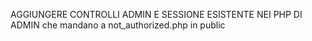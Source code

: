 AGGIUNGERE CONTROLLI ADMIN E SESSIONE ESISTENTE NEI PHP DI ADMIN che mandano a not_authorized.php in public
<br>

